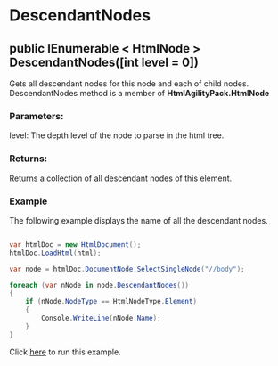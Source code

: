 # DescendantNodes

## public IEnumerable < HtmlNode > DescendantNodes([int level = 0])

Gets all descendant nodes for this node and each of child nodes. DescendantNodes method is a member of **HtmlAgilityPack.HtmlNode**

### Parameters:

level: The depth level of the node to parse in the html tree.

### Returns:

Returns a collection of all descendant nodes of this element.

### Example

The following example displays the name of all the descendant nodes.

```csharp

var htmlDoc = new HtmlDocument();
htmlDoc.LoadHtml(html);

var node = htmlDoc.DocumentNode.SelectSingleNode("//body");

foreach (var nNode in node.DescendantNodes())
{
    if (nNode.NodeType == HtmlNodeType.Element)
    {
        Console.WriteLine(nNode.Name);
    }
}

```

Click [here](https://dotnetfiddle.net/gLl45I) to run this example.
